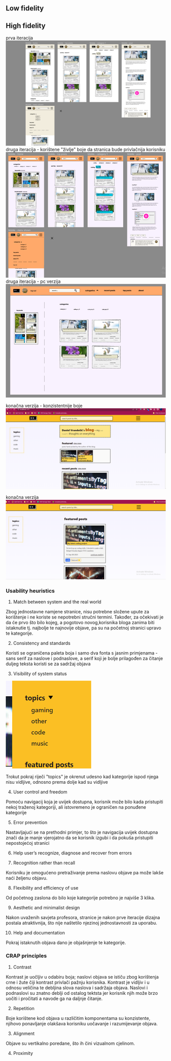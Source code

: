 ## Low fidelity

## High fidelity

prva iteracija
![](./public/readme/Snimka%20zaslona%202023-03-07%20201333.png)
druga iteracija - korištene "življe" boje da stranica bude privlačnija korisniku
![](./public/readme/Snimka%20zaslona%202023-09-08%20080705.png)
druga iteracija - pc verzija
![](./public/readme/Snimka%20zaslona%202023-09-08%20080725.png)

konačna verzija - konzistentnije boje
![](./public/readme/Snimka%20zaslona%202023-09-08%20081328.png)

konačna verzija
![](./public/readme/Snimka%20zaslona%202023-09-08%20081353.png)

### Usability heuristics

1. Match between system and the real world

Zbog jednostavne namjene stranice, nisu potrebne složene upute za korištenje i ne koriste se nepotrebni stručni termini.
Također, za očekivati je da će prvo što bilo kojeg, a pogotovo novog,korisnika bloga zanima biti istaknutie tj. najbolje te najnovije objave, pa su na početnoj stranici upravo te kategorije.

2. Consistency and standards

Koristi se ograničena paleta boja i samo dva fonta s jasnim primjenama - sans serif za naslove i podnaslove, a serif koji je bolje prilagođen za čitanje duljeg teksta koristi se za sadržaj objava

3. Visibility of system status

![](./public/readme/Snimka%20zaslona%202023-09-08%20083301.png)

Trokut pokraj riječi "topics" je okrenut udesno kad kategorije ispod njega nisu vidljive, odnosno prema dolje kad su vidljive

4. User control and freedom

Pomoću navigacij koja je uvijek dostupna, korisnik može bilo kada pristupiti nekoj traženoj kategoriji, ali istovremeno je ograničen na ponuđene kategorije

5. Error prevention

Nastavljajući se na prethodni primjer, to što je navigacija uvijek dostupna znači da je manje vjerojatno da se korisnik izgubi i da pokuša pristupiti nepostojećoj stranici

6. Help user’s recognize, diagnose and recover from errors

7. Recognition rather than recall

Korisniku je omogućeno pretraživanje prema naslovu objave pa može lakše naći željenu objavu.

8. Flexibility and efficiency of use

Od početnog zaslona do bilo koje kategorije potrebno je najviše 3 klika.

9. Aesthetic and minimalist design

Nakon uvaženih savjeta profesora, stranice je nakon prve iteracije dizajna postala atraktivnija, što nije naštetilo njezinoj jednostavnosti za uporabu.

10. Help and documentation

Pokraj istaknutih objava dano je objašnjenje te kategorije.

### CRAP principles

1. Contrast

Kontrast je uočljiv u odabiru boja; naslovi objava se ističu zbog korištenja crne i žute čiji kontrast privlači pažnju korisnika. Kontrast je vidljiv i u odnosu veličina te debljina slova naslova i sadržaja objava. Naslovi i podnaslovi su znatno deblji od ostalog tektsta jer korisnik njih može brzo uočiti i pročitati a navode ga na daljnje čitanje.

2. Repetition

Boje korištene kod objava u različitim komponentama su konzistente, njihovo ponavljanje olakšava korisniku uočavanje i razumijevanje objava.

3. Alignment

Objave su vertikalno poredane, što ih čini vizualnom cjelinom.

4. Proximity


